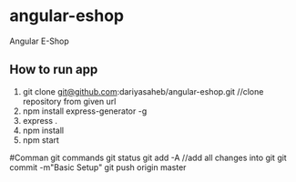 # angular-eshop
Angular E-Shop
## How to run app
1. git clone git@github.com:dariyasaheb/angular-eshop.git //clone repository from given url
2. npm install express-generator -g
3. express .
4. npm install
5. npm start

#Comman git commands
git status
git add -A //add all changes into git
git commit -m"Basic Setup" 
git push origin master
